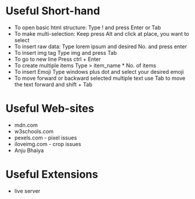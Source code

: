 # Useful Short-hand
* To open basic html structure:
Type ! and press Enter or Tab
* To make multi-selection:
Keep press Alt and click at place, you want to select
* To insert raw data:
Type lorem ipsum and desired No. and press enter
* To insert img tag
Type img and press Tab
* To go to new line
Press ctrl + Enter
* To create multiple items
Type > item_name * No. of items
* To insert Emoji
Type windows plus dot and select your desired emoji
* To move forward or backward selected multiple text
use Tab to move the text forward and shift + Tab

# Useful Web-sites
* mdn.com
* w3schools.com
* pexels.com - pixel issues
* iloveimg.com - crop issues
* Anju Bhaiya

# Useful Extensions
* live server
